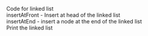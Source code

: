Code for linked list  
insertAtFront - Insert at head of the linked list  
insertAtEnd - insert a node at the end of the linked list  
Print the linked list
